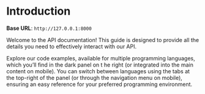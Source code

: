 # Introduction

<aside>
    <strong>Base URL</strong>: <code>http://127.0.0.1:8000</code>
</aside>

Welcome to the API documentation! This guide is designed to provide all the details you need to effectively interact with our API.

<aside>Explore our code examples, available for multiple programming languages, which you’ll find in the dark panel on t
he right (or integrated into the main content on mobile). You can switch between languages using the tabs at the top-right 
of the panel (or through the navigation menu on mobile), ensuring an easy reference for your preferred programming environment.</aside>


